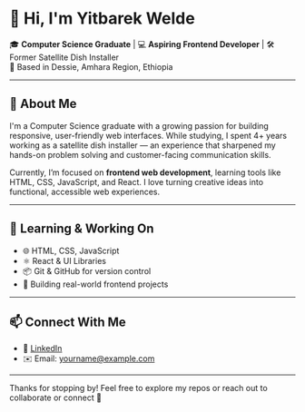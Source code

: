 # 👋 Hi, I'm Yitbarek Welde

🎓 **Computer Science Graduate** | 💻 **Aspiring Frontend Developer** | 🛠️ Former Satellite Dish Installer  
📍 Based in Dessie, Amhara Region, Ethiopia

---

## 🚀 About Me

I'm a Computer Science graduate with a growing passion for building responsive, user-friendly web interfaces. While studying, I spent 4+ years working as a satellite dish installer — an experience that sharpened my hands-on problem solving and customer-facing communication skills.

Currently, I’m focused on **frontend web development**, learning tools like HTML, CSS, JavaScript, and React. I love turning creative ideas into functional, accessible web experiences.

---

## 🧠 Learning & Working On
- 🌐 HTML, CSS, JavaScript
- ⚛️ React & UI Libraries
- 📦 Git & GitHub for version control
- 🧪 Building real-world frontend projects

---

## 📫 Connect With Me
- 💼 [LinkedIn](https://www.linkedin.com/in/your-link)  
- ✉️ Email: yourname@example.com  
 
  

---



Thanks for stopping by! Feel free to explore my repos or reach out to collaborate or connect 🤝
